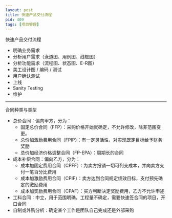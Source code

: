 ```yaml
---
layout: post
title: 快速产品交付流程
pid: 409
tags: [项目管理]
---
```


快速产品交付流程

+ 明确业务需求
+ 分析用户需求（泳道图、用例图、线框图）
+ 分析功能需求（流程图、状态图、E-R图）
+ 美工设计图 / 编码 / 测试
+ 用户确认测试
+ 上线
+ Sanity Testing
+ 维护


---

合同种类与类型

+ 总价合同：偏向甲方，分为：
  + 固定总价合同（FFP）：采购价格开始就确定，不允许修改，除非范围变更。
  + 总价加激励费用合同（FPIP）：有一定灵活性，对实现既定目标给予财务奖励
  + 总价加经济价格调整合同（FP-EPA）：周期长的合同
+ 成本补偿合同：偏向乙方，分为：
  + 成本加固定费用合同（CPFF）：为卖方报销一切可列支成本，并向卖方支付一笔百分比费用
  + 成本加激励费用合同（CPIF）：卖方达到合同规定绩效目标，支付预先确定的激励费用
  + 成本加奖励费用合同（CPAF）：买方判断决定奖励费用，乙方不允许申述
+ 工料合同：中立，用于范围明确，工程量不确定，需要快速签合同的项目，开口合同
+ 自制或外购分析：确定某个工作是团队自己完成还是外部采购